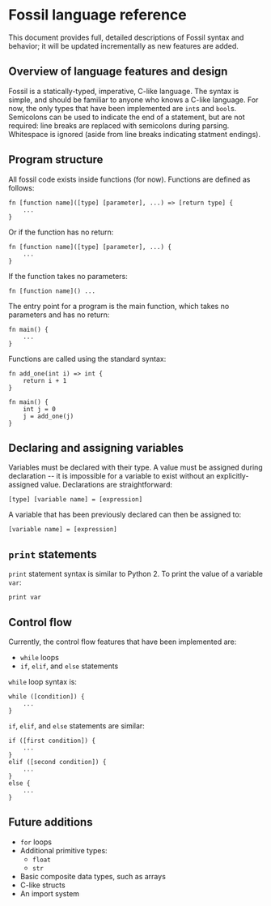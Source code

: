 # Fossil language reference

This document provides full, detailed descriptions of Fossil syntax and behavior; it will be updated incrementally as new features are added.

## Overview of language features and design

Fossil is a statically-typed, imperative, C-like language.
The syntax is simple, and should be familiar to anyone who knows a C-like language.
For now, the only types that have been implemented are `int`s and `bool`s.
Semicolons can be used to indicate the end of a statement, but are not required: line breaks are replaced with semicolons during parsing.
Whitespace is ignored (aside from line breaks indicating statment endings).

## Program structure

All fossil code exists inside functions (for now).
Functions are defined as follows:
```
fn [function name]([type] [parameter], ...) => [return type] {
    ...
}
```
Or if the function has no return:
```
fn [function name]([type] [parameter], ...) {
    ...
}
```
If the function takes no parameters:
```
fn [function name]() ...
```

The entry point for a program is the main function, which takes no parameters and has no return:
```
fn main() {
    ...
}
```

Functions are called using the standard syntax:
```
fn add_one(int i) => int {
    return i + 1
}

fn main() {
    int j = 0
    j = add_one(j)
}
```

## Declaring and assigning variables

Variables must be declared with their type.
A value must be assigned during declaration -- it is impossible for a variable to exist without an explicitly-assigned value.
Declarations are straightforward:
```
[type] [variable name] = [expression]
```
A variable that has been previously declared can then be assigned to:
```
[variable name] = [expression]
```

## `print` statements

`print` statement syntax is similar to Python 2.
To print the value of a variable `var`:
```
print var
```

## Control flow

Currently, the control flow features that have been implemented are:
- `while` loops
- `if`, `elif`, and `else` statements

`while` loop syntax is:
```
while ([condition]) {
    ...
}
```

`if`, `elif`, and `else` statements are similar:
```
if ([first condition]) {
    ...
}
elif ([second condition]) {
    ...
}
else {
    ...
}
```

## Future additions

- `for` loops
- Additional primitive types:
  - `float`
  - `str`
- Basic composite data types, such as arrays
- C-like structs
- An import system
